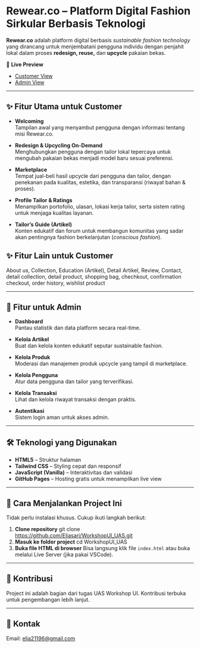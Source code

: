 # Rewear.co – Platform Digital Fashion Sirkular Berbasis Teknologi

**Rewear.co** adalah platform digital berbasis *sustainable fashion technology* yang dirancang untuk menjembatani pengguna individu dengan penjahit lokal dalam proses **redesign, reuse,** dan **upcycle** pakaian bekas.

🔗 **Live Preview**  
- [Customer View](https://eliasari.github.io/WorkshopUI_UAS/)  
- [Admin View](https://eliasari.github.io/WorkshopUI_UAS/Admin/login.html)

---

## ✨ Fitur Utama untuk Customer

- **Welcoming**  
  Tampilan awal yang menyambut pengguna dengan informasi tentang misi Rewear.co.

- **Redesign & Upcycling On-Demand**  
  Menghubungkan pengguna dengan tailor lokal tepercaya untuk mengubah pakaian bekas menjadi model baru sesuai preferensi.

- **Marketplace**  
  Tempat jual-beli hasil upcycle dari pengguna dan tailor, dengan penekanan pada kualitas, estetika, dan transparansi (riwayat bahan & proses).

- **Profile Tailor & Ratings**  
  Menampilkan portofolio, ulasan, lokasi kerja tailor, serta sistem rating untuk menjaga kualitas layanan.

- **Tailor’s Guide (Artikel)**  
  Konten edukatif dan forum untuk membangun komunitas yang sadar akan pentingnya fashion berkelanjutan (*conscious fashion*).

## ✨ Fitur Lain untuk Customer
About us, Collection, Education (Artikel), Detail Artikel, Review, Contact, detail collection, detail product, shopping bag, chechkout, confirmation checkout, order history, wishlist product

---

## 🔐 Fitur untuk Admin

- **Dashboard**  
  Pantau statistik dan data platform secara real-time.

- **Kelola Artikel**  
  Buat dan kelola konten edukatif seputar sustainable fashion.

- **Kelola Produk**  
  Moderasi dan manajemen produk upcycle yang tampil di marketplace.

- **Kelola Pengguna**  
  Atur data pengguna dan tailor yang terverifikasi.

- **Kelola Transaksi**  
  Lihat dan kelola riwayat transaksi dengan praktis.

- **Autentikasi**  
  Sistem login aman untuk akses admin.

---

## 🛠️ Teknologi yang Digunakan

- **HTML5** – Struktur halaman
- **Tailwind CSS** – Styling cepat dan responsif
- **JavaScript (Vanilla)** – Interaktivitas dan validasi
- **GitHub Pages** – Hosting gratis untuk menampilkan live view

---

## 🚀 Cara Menjalankan Project Ini

Tidak perlu instalasi khusus. Cukup ikuti langkah berikut:

1. **Clone repository**
   git clone https://github.com/Eliasari/WorkshopUI_UAS.git
2. **Masuk ke folder project**
   cd WorkshopUI_UAS
3. **Buka file HTML di browser**
   Bisa langsung klik file `index.html` atau buka melalui Live Server (jika pakai VSCode).

---

## 📣 Kontribusi
Project ini adalah bagian dari tugas UAS Workshop UI. Kontribusi terbuka untuk pengembangan lebih lanjut.

---

## 📣 Kontak
Email: elia21196@gmail.com

